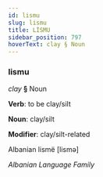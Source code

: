 ```yaml
---
id: lismu
slug: lismu
title: LİSMU
sidebar_position: 797
hoverText: clay § Noun
---
```


### lismu

*clay* **§** Noun

**Verb**: to be clay/silt

**Noun**: clay/silt

**Modifier**: clay/silt-related

Albanian lismë [lismə]

*Albanian Language Family*
